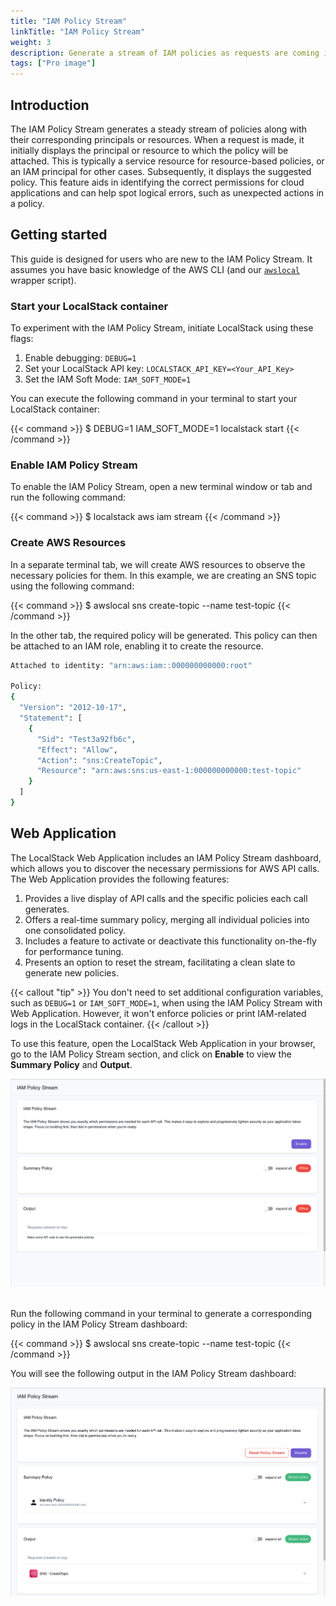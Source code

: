 ```yaml
---
title: "IAM Policy Stream"
linkTitle: "IAM Policy Stream"
weight: 3
description: Generate a stream of IAM policies as requests are coming into LocalStack using IAM Policy Stream.
tags: ["Pro image"]
---
```


## Introduction

The IAM Policy Stream generates a steady stream of policies along with their corresponding principals or resources. When a request is made, it initially displays the principal or resource to which the policy will be attached. This is typically a service resource for resource-based policies, or an IAM principal for other cases. Subsequently, it displays the suggested policy. This feature aids in identifying the correct permissions for cloud applications and can help spot logical errors, such as unexpected actions in a policy.

## Getting started

This guide is designed for users who are new to the IAM Policy Stream. It assumes you have basic knowledge of the AWS CLI (and our [`awslocal`](https://github.com/localstack/awscli-local) wrapper script).

### Start your LocalStack container

To experiment with the IAM Policy Stream, initiate LocalStack using these flags:

1. Enable debugging: `DEBUG=1`
2. Set your LocalStack API key: `LOCALSTACK_API_KEY=<Your_API_Key>`
3. Set the IAM Soft Mode: `IAM_SOFT_MODE=1`

You can execute the following command in your terminal to start your LocalStack container:

{{< command >}}
$ DEBUG=1 IAM_SOFT_MODE=1 localstack start
{{< /command >}}

### Enable IAM Policy Stream

To enable the IAM Policy Stream, open a new terminal window or tab and run the following command:

{{< command >}}
$ localstack aws iam stream
{{< /command >}}

### Create AWS Resources

In a separate terminal tab, we will create AWS resources to observe the necessary policies for them. In this example, we are creating an SNS topic using the following command:

{{< command >}}
$ awslocal sns create-topic --name test-topic
{{< /command >}}

In the other tab, the required policy will be generated. This policy can then be attached to an IAM role, enabling it to create the resource.

```bash
Attached to identity: "arn:aws:iam::000000000000:root"

Policy:
{
  "Version": "2012-10-17",
  "Statement": [
    {
      "Sid": "Test3a92fb6c",
      "Effect": "Allow",
      "Action": "sns:CreateTopic",
      "Resource": "arn:aws:sns:us-east-1:000000000000:test-topic"
    }
  ]
}
```

## Web Application

The LocalStack Web Application includes an IAM Policy Stream dashboard, which allows you to discover the necessary permissions for AWS API calls. The Web Application provides the following features:

1. Provides a live display of API calls and the specific policies each call generates.
2. Offers a real-time summary policy, merging all individual policies into one consolidated policy.
3. Includes a feature to activate or deactivate this functionality on-the-fly for performance tuning.
4. Presents an option to reset the stream, facilitating a clean slate to generate new policies.

{{< callout "tip" >}}
You don't need to set additional configuration variables, such as `DEBUG=1` or `IAM_SOFT_MODE=1`, when using the IAM Policy Stream with Web Application. However, it won't enforce policies or print IAM-related logs in the LocalStack container.
{{< /callout >}}

To use this feature, open the LocalStack Web Application in your browser, go to the IAM Policy Stream section, and click on **Enable** to view the **Summary Policy** and **Output**.

<img src="live-policy-stream-enable.png" alt="IAM Policy Stream UI" title="IAM Policy Stream UI" width="800" class="img-fluid shadow rounded" />
<br><br>

Run the following command in your terminal to generate a corresponding policy in the IAM Policy Stream dashboard:

{{< command >}}
$ awslocal sns create-topic --name test-topic
{{< /command >}}

You will see the following output in the IAM Policy Stream dashboard:

<img src="policy-generate.png" alt="IAM Policy Stream UI" title="IAM Policy Stream UI" width="800" class="img-fluid shadow rounded" />
